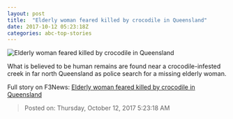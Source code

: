 ```yaml
---
layout: post
title:  "Elderly woman feared killed by crocodile in Queensland"
date: 2017-10-12 05:23:18Z
categories: abc-top-stories
---
```


![Elderly woman feared killed by crocodile in Queensland](http://www.abc.net.au/news/image/9044464-1x1-700x700.jpg)

What is believed to be human remains are found near a crocodile-infested creek in far north Queensland as police search for a missing elderly woman.


Full story on F3News: [Elderly woman feared killed by crocodile in Queensland](http://www.f3nws.com/n/TRZWuG)

> Posted on: Thursday, October 12, 2017 5:23:18 AM
